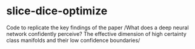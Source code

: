# slice-dice-optimize
Code to replicate the key findings of the paper /What does a deep neural network confidently perceive? The effective dimension of high certainty class manifolds and their low confidence boundaries/ 
